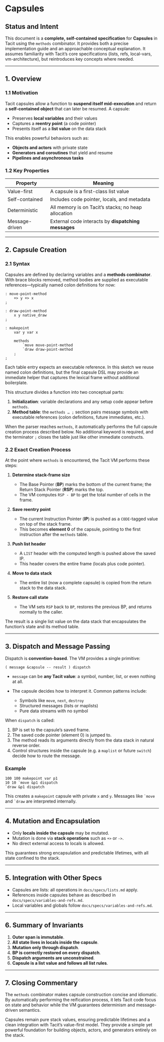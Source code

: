 # Capsules

## Status and Intent

This document is a **complete, self-contained specification** for **Capsules** in Tacit using the `methods` combinator.  It provides both a precise implementation guide and an approachable conceptual explanation.  It assumes familiarity with Tacit’s core specifications (lists, refs, local-vars, vm-architecture), but reintroduces key concepts where needed.

---

## 1. Overview

### 1.1 Motivation

Tacit capsules allow a function to **suspend itself mid-execution** and return a **self-contained object** that can later be resumed.  A capsule:

* Preserves **local variables** and their values
* Captures a **reentry point** (a code pointer)
* Presents itself as a **list value** on the data stack

This enables powerful behaviors such as:

* **Objects and actors** with private state
* **Generators and coroutines** that yield and resume
* **Pipelines and asynchronous tasks**

### 1.2 Key Properties

| Property       | Meaning                                             |
| -------------- | --------------------------------------------------- |
| Value-first    | A capsule is a first-class list value               |
| Self-contained | Includes code pointer, locals, and metadata         |
| Deterministic  | All memory is on Tacit’s stacks; no heap allocation |
| Message-driven | External code interacts by **dispatching messages** |

---

## 2. Capsule Creation

### 2.1 Syntax

Capsules are defined by declaring variables and a **methods combinator**. With brace blocks removed, method bodies are supplied as executable references—typically named colon definitions for now:

```tacit
: move-point-method
    +> y +> x
;

: draw-point-method
    x y native_draw
;

: makepoint
    var y var x

    methods
        `move move-point-method
        `draw draw-point-method
    ;
;
```

Each table entry expects an executable reference. In this sketch we reuse named colon definitions, but the final capsule DSL may provide an immediate helper that captures the lexical frame without additional boilerplate.

This structure divides a function into two conceptual parts:

1. **Initialization**: variable declarations and any setup code appear before `methods`.
2. **Method table**: the `methods … ;` section pairs message symbols with executable references (colon definitions, future immediates, etc.).

When the parser reaches `methods`, it automatically performs the full capsule creation process described below. No additional keyword is required, and the terminator `;` closes the table just like other immediate constructs.

### 2.2 Exact Creation Process

At the point where `methods` is encountered, the Tacit VM performs these steps:

1. **Determine stack-frame size**

   * The Base Pointer (**BP**) marks the bottom of the current frame; the Return Stack Pointer (**RSP**) marks the top.
   * The VM computes `RSP - BP` to get the total number of cells in the frame.

2. **Save reentry point**

   * The current Instruction Pointer (**IP**) is pushed as a `CODE`-tagged value on top of the stack frame.
   * This becomes **element 0** of the capsule, pointing to the first instruction after the `methods` table.

3. **Push list header**

   * A `LIST` header with the computed length is pushed above the saved IP.
   * This header covers the entire frame (locals plus code pointer).

4. **Move to data stack**

   * The entire list (now a complete capsule) is copied from the return stack to the data stack.

5. **Restore call state**

   * The VM sets `RSP` back to `BP`, restores the previous BP, and returns normally to the caller.

The result is a single list value on the data stack that encapsulates the function’s state and its method table.

---

## 3. Dispatch and Message Passing

Dispatch is **convention-based**.  The VM provides a single primitive:

```
( message &capsule -- result ) dispatch
```

* `message` can be **any Tacit value**: a symbol, number, list, or even nothing at all.
* The capsule decides how to interpret it.  Common patterns include:

  * Symbols like `move`, `next`, `destroy`
  * Structured messages (lists or maplists)
  * Pure data streams with no symbol

When `dispatch` is called:

1. BP is set to the capsule’s saved frame.
2. The saved code pointer (element 0) is jumped to.
3. The method reads its arguments directly from the data stack in natural reverse order.
4. Control structures inside the capsule (e.g. a `maplist` or future `switch`) decide how to route the message.

### Example

```tacit
100 100 makepoint var p1
10 10 `move &p1 dispatch
`draw &p1 dispatch
```

This creates a `makepoint` capsule with private `x` and `y`. Messages like `` `move `` and `` `draw `` are interpreted internally.

---

## 4. Mutation and Encapsulation

* Only **locals inside the capsule** may be mutated.
* Mutation is done via **stack operations** such as `+>` or `->`.
* No direct external access to locals is allowed.

This guarantees strong encapsulation and predictable lifetimes, with all state confined to the stack.

---

## 5. Integration with Other Specs

* Capsules are lists: all operations in `docs/specs/lists.md` apply.
* References inside capsules behave as described in `docs/specs/variables-and-refs.md`.
* Local variables and globals follow `docs/specs/variables-and-refs.md`.

---

## 6. Summary of Invariants

1. **Outer span is immutable**.
2. **All state lives in locals inside the capsule**.
3. **Mutation only through dispatch**.
4. **BP is correctly restored on every dispatch**.
5. **Dispatch arguments are unconstrained**.
6. **Capsule is a list value and follows all list rules**.

---

## 7. Closing Commentary

The `methods` combinator makes capsule construction concise and idiomatic.  By automatically performing the reification process, it lets Tacit code focus on state and behavior while the VM guarantees determinism and message-driven semantics.

Capsules remain pure stack values, ensuring predictable lifetimes and a clean integration with Tacit’s value-first model. They provide a simple yet powerful foundation for building objects, actors, and generators entirely on the stack.
